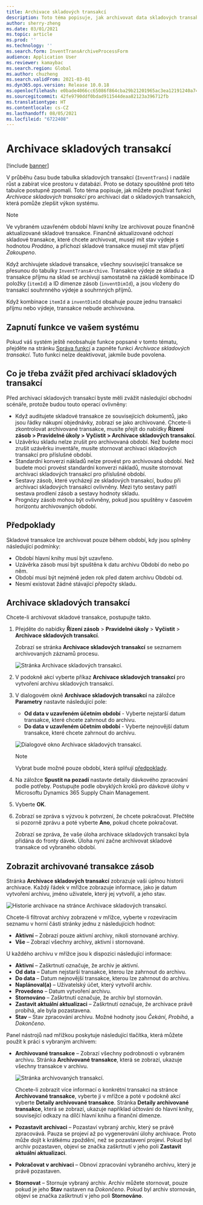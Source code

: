 ```yaml
---
title: Archivace skladových transakcí
description: Toto téma popisuje, jak archivovat data skladových transakcí za účelem zlepšení výkonu systému.
author: sherry-zheng
ms.date: 03/01/2021
ms.topic: article
ms.prod: ''
ms.technology: ''
ms.search.form: InventTransArchiveProcessForm
audience: Application User
ms.reviewer: kamaybac
ms.search.region: Global
ms.author: chuzheng
ms.search.validFrom: 2021-03-01
ms.dyn365.ops.version: Release 10.0.18
ms.openlocfilehash: e0bade4066cc65086f864cba29b21201965ac3ea12191240a74c0f46645a2aac
ms.sourcegitcommit: 42fe9790ddf0bdad911544deaa82123a396712fb
ms.translationtype: HT
ms.contentlocale: cs-CZ
ms.lasthandoff: 08/05/2021
ms.locfileid: "6722408"
---
```

# <a name="archive-inventory-transactions"></a>Archivace skladových transakcí

[!include [banner](../../includes/banner.md)]

V průběhu času bude tabulka skladových transakcí (`InventTrans`) i nadále růst a zabírat více prostoru v databázi. Proto se dotazy spouštěné proti této tabulce postupně zpomalí. Toto téma popisuje, jak můžete používat funkci *Archivace skladových transakcí* pro archivaci dat o skladových transakcích, která pomůže zlepšit výkon systému.

> [!NOTE]
> Ve vybraném uzavřeném období hlavní knihy lze archivovat pouze finančně aktualizované skladové transakce. Finančně aktualizované odchozí skladové transakce, které chcete archivovat, musejí mít stav výdeje s hodnotou *Prodáno*, a příchozí skladové transakce musejí mít stav přijetí *Zakoupeno*.

Když archivujete skladové transakce, všechny související transakce se přesunou do tabulky `InventTransArchive`. Transakce výdeje ze skladu a transakce příjmu na sklad se archivují samostatně na základě kombinace ID položky (`itemId`) a ID dimenze zásob (`inventDimId`), a jsou vloženy do transakcí souhrnného výdeje a souhrnných příjmů.

Když kombinace `itemId` a `inventDimId` obsahuje pouze jednu transakci příjmu nebo výdeje, transakce nebude archivována.

## <a name="turn-on-the-feature-in-your-system"></a>Zapnutí funkce ve vašem systému

Pokud váš systém ještě neobsahuje funkce popsané v tomto tématu, přejděte na stránku [Správa funkcí](../../fin-ops-core/fin-ops/get-started/feature-management/feature-management-overview.md) a zapněte funkci *Archivace skladových transakcí*. Tuto funkci nelze deaktivovat, jakmile bude povolena.

## <a name="things-to-consider-before-you-archive-inventory-transactions"></a>Co je třeba zvážit před archivací skladových transakcí

Před archivací skladových transakcí byste měli zvážit následující obchodní scénáře, protože budou touto operací ovlivněny:

- Když auditujete skladové transakce ze souvisejících dokumentů, jako jsou řádky nákupní objednávky, zobrazí se jako archivované. Chcete-li zkontrolovat archivované transakce, musíte přejít do nabídky **Řízení zásob \> Pravidelné úkoly \> Vyčistit \> Archivace skladových transakcí**.
- Uzávěrku skladu nelze zrušit pro archivovaná období. Než budete moci zrušit uzávěrku inventáře, musíte stornovat archivaci skladových transakcí pro příslušné období.
- Standardní konverzi nákladů nelze provést pro archivovaná období. Než budete moci provést standardní konverzi nákladů, musíte stornovat archivaci skladových transakcí pro příslušné období.
- Sestavy zásob, které vycházejí ze skladových transakcí, budou při archivaci skladových transakcí ovlivněny. Mezi tyto sestavy patří sestava prodlení zásob a sestavy hodnoty skladu.
- Prognózy zásob mohou být ovlivněny, pokud jsou spuštěny v časovém horizontu archivovaných období.

## <a name="prerequisites"></a>Předpoklady

Skladové transakce lze archivovat pouze během období, kdy jsou splněny následující podmínky:

- Období hlavní knihy musí být uzavřeno.
- Uzávěrka zásob musí být spuštěna k datu archivu Období do nebo po něm.
- Období musí být nejméně jeden rok před datem archivu Období od.
- Nesmí existovat žádné stávající přepočty skladu.

## <a name="archive-inventory-transactions"></a>Archivace skladových transakcí

Chcete-li archivovat skladové transakce, postupujte takto.

1. Přejděte do nabídky **Řízení zásob** \> **Pravidelné úkoly** \> **Vyčistit** \> **Archivace skladových transakcí**.

    Zobrazí se stránka **Archivace skladových transakcí** se seznamem archivovaných záznamů procesu.

    ![Stránka Archivace skladových transakcí.](media/archive-inventory-empty.png "Stránka Archivace skladových transakcí")

1. V podokně akcí vyberte příkaz **Archivace skladových transakcí** pro vytvoření archivu skladových transakcí.
1. V dialogovém okně **Archivace skladových transakcí** na záložce **Parametry** nastavte následující pole:

    - **Od data v uzavřeném účetním období** - Vyberte nejstarší datum transakce, které chcete zahrnout do archivu.
    - **Do data v uzavřeném účetním období** - Vyberte nejnovější datum transakce, které chcete zahrnout do archivu.

    ![Dialogové okno Archivace skladových transakcí.](media/archive-inventory-dates.png "Dialogové okno Archivace skladových transakcí")

    > [!NOTE]
    > Vybrat bude možné pouze období, která splňují [předpoklady](#prerequisites).

1. Na záložce **Spustit na pozadí** nastavte detaily dávkového zpracování podle potřeby. Postupujte podle obvyklých kroků pro dávkové úlohy v Microsoftu Dynamics 365 Supply Chain Management.
1. Vyberte **OK**.
1. Zobrazí se zpráva s výzvou k potvrzení, že chcete pokračovat. Přečtěte si pozorně zprávu a poté vyberte **Ano**, pokud chcete pokračovat.

    Zobrazí se zpráva, že vaše úloha archivace skladových transakcí byla přidána do fronty dávek. Úloha nyní začne archivovat skladové transakce od vybraného období.

## <a name="view-archived-inventory-transactions"></a>Zobrazit archivované transakce zásob

Stránka **Archivace skladových transakcí** zobrazuje vaši úplnou historii archivace. Každý řádek v mřížce zobrazuje informace, jako je datum vytvoření archivu, jméno uživatele, který jej vytvořil, a jeho stav.

![Historie archivace na stránce Archivace skladových transakcí.](media/archive-inventory-full.png "Historie archivace na stránce Archivace skladových transakcí")

Chcete-li filtrovat archivy zobrazené v mřížce, vyberte v rozevíracím seznamu v horní části stránky jednu z následujících hodnot:

- **Aktivní** – Zobrazí pouze aktivní archivy, nikoli stornované archivy.
- **Vše** – Zobrazí všechny archivy, aktivní i stornované.

U každého archivu v mřížce jsou k dispozici následující informace:

- **Aktivní** – Zaškrtnutí označuje, že archiv je aktivní.
- **Od data** – Datum nejstarší transakce, kterou lze zahrnout do archivu.
- **Do data** – Datum nejnovější transakce, kterou lze zahrnout do archivu.
- **Naplánoval(a)** – Uživatelský účet, který vytvořil archiv.
- **Provedeno** – Datum vytvoření archivu.
- **Stornováno** – Zaškrtnutí označuje, že archiv byl stornován.
- **Zastavit aktuální aktualizaci** – Zaškrtnutí označuje, že archivace právě probíhá, ale byla pozastavena.
- **Stav** – Stav zpracování archivu. Možné hodnoty jsou *Čekání*, *Probíhá*, a *Dokončeno*.

Panel nástrojů nad mřížkou poskytuje následující tlačítka, která můžete použít k práci s vybraným archivem:

- **Archivované transakce** – Zobrazí všechny podrobnosti o vybraném archivu. Stránka **Archivované transakce**, která se zobrazí, ukazuje všechny transakce v archivu.

    ![Stránka archivovaných transakcí.](media/archive-inventory-transactions.png "Stránka archivovaných transakcí")

    Chcete-li zobrazit více informací o konkrétní transakci na stránce **Archivované transakce**, vyberte ji v mřížce a poté v podokně akcí vyberte **Detaily archivované transakce**. Stránka **Detaily archivované transakce**, která se zobrazí, ukazuje například účtování do hlavní knihy, související odkazy na dílčí hlavní knihu a finanční dimenze.

- **Pozastavit archivaci** – Pozastaví vybraný archiv, který se právě zpracovává. Pauza se projeví až po vygenerování úlohy archivace. Proto může dojít k krátkému zpoždění, než se pozastavení projeví. Pokud byl archiv pozastaven, objeví se značka zaškrtnutí v jeho poli **Zastavit aktuální aktualizaci**.
- **Pokračovat v archivaci** – Obnoví zpracování vybraného archivu, který je právě pozastaven.
- **Stornovat** – Stornuje vybraný archiv. Archiv můžete stornovat, pouze pokud je jeho **Stav** nastaven na *Dokončeno*. Pokud byl archiv stornován, objeví se značka zaškrtnutí v jeho poli **Stornováno**.
